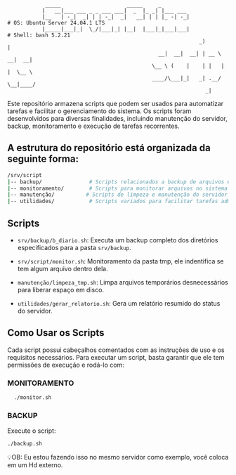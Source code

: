 ```
            _____                     _____     _         
           |   __|___ ___ _ _ ___ ___|  _  |_ _| |___ ___     
           |__   | -_|  _| | | -_|  _|   __| | | |_ -| -_|                             # OS: Ubuntu Server 24.04.1 LTS
           |_____|___|_|  \_/|___|_| |__|  |___|_|___|___|                             # Shell: bash 5.2.21 
                                                             _)       |        
                                                __|  __|  __| | __ \  __|  __| 
                                              \__ \ (    |    | |   | |  \__ \ 
                                              ____/\___|_|   _| .__/ \__|____/ 
                                                               _|                                           
```
Este repositório armazena scripts que podem ser usados para automatizar tarefas e facilitar o gerenciamento do sistema. Os scripts foram desenvolvidos para diversas finalidades, incluindo manutenção do servidor, backup, monitoramento e execução de tarefas recorrentes.

## A estrutura do repositório está organizada da seguinte forma:

```bash
/srv/script
|-- backup/               # Scripts relacionados a backup de arquivos e bancos de dados
|-- monitoramento/        # Scripts para monitorar arquivos no sistema
|-- manutenção/          # Scripts de limpeza e manutenção do servidor
|-- utilidades/           # Scripts variados para facilitar tarefas administrativas
```
## Scripts

- `srv/backup/b_diario.sh`: Executa um backup completo dos diretórios especificados para a pasta ```srv/backup```.

- `srv/script/monitor.sh`: Monitoramento da pasta tmp, ele indentifica se tem algum arquivo dentro dela.

- `manutenção/limpeza_tmp.sh`: Limpa arquivos temporários desnecessários para liberar espaço em disco.

- `utilidades/gerar_relatorio.sh`: Gera um relatório resumido do status do servidor.

## Como Usar os Scripts
Cada script possui cabeçalhos comentados com as instruções de uso e os requisitos necessários. Para executar um script, basta garantir que ele tem permissões de execução e rodá-lo com:

### MONITORAMENTO

```bash
  ./monitor.sh
```

### BACKUP
Execute o script:

```bash
./backup.sh
```

💡OB: Eu estou fazendo isso no mesmo servidor como exemplo, você coloca em um Hd externo.
